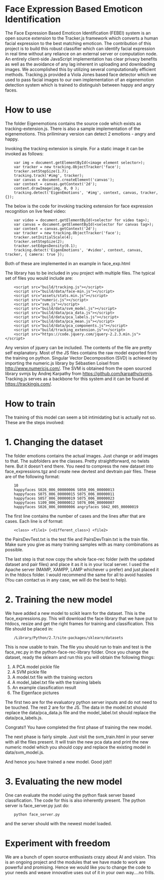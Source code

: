# Face Expression Based Emoticon Identification

The Face Expression Based Emoticon Identification (FEBEI) system is an open source extension to the Tracker.js framework which converts a human facial expression to the best matching emoticon. The contribution of this project is to build this robust classifier which can identify facial expression in real time without any reliance on an external server or computation node. An entirely client-side JavaScript implementation has clear privacy benefits as well as the avoidance of any lag inherent in uploading and downloading images. We accomplished this by utilizing several computationally efficient methods. Tracking.js provided a Viola Jones based face detector which we used to pass facial images to our own implementation of an eigenemotion detection system which is trained to distinguish between happy and angry faces.

# How to use

The folder Eigenemotions contains the source code which exists as tracking-extension.js. There is also a sample implementation of the eigenemotions. This priliminary version can detect 2 emotions - angry and happy.

Invoking the tracking extension is simple. For a static image it can be invoked as follows:

		var img = document.getElementById(<image element selector>);
		var tracker = new tracking.ObjectTracker('face');
		tracker.setStepSize(1.7);
		tracking.track('#img', tracker);
		var canvas = document.createElement('canvas');
		var context = canvas.getContext('2d');
		context.drawImage(img, 0, 0 );
		tracking.detect('EigenEmotions', '#img', context, canvas, tracker, {});


The below is the code for invoking tracking extension for face expression recognition on live feed video:

		var video = document.getElementById(<selector for video tag>);
		var canvas = document.getElementById(<selector for canvas tag>);
		var context = canvas.getContext('2d');
		var tracker = new tracking.ObjectTracker('face');
		tracker.setInitialScale(4);
		tracker.setStepSize(2);
		tracker.setEdgesDensity(0.1);
		tracking.detect('EigenEmotions', '#video', context, canvas, tracker, { camera: true });

Both of these are implemented in an example in face_exp.html

The library has to be included in you project with multiple files. The typical set of files you would include are:

		<script src="build/tracking.js"></script>
		<script src="build/data/face-min.js"></script>
		<script src="assets/stats.min.js"></script>
		<script src="numeric.js"></script>
		<script src="svm.js"></script>
		<script src="build/data/svm_model.js"></script>
		<script src="build/data/pca_data.js"></script>
		<script src="build/data/pca_labels.js"></script>
		<script src="build/data/pca_mean.js"></script>
		<script src="build/data/pca_components.js"></script>
		<script src="build/tracking_extension.js"></script>
		<script src="https://code.jquery.com/jquery-2.2.3.min.js"></script>


Any version of jquery can be included. The contents of the file are pretty self explanatory. Most of the JS files contains the raw model exported from the training on python. Singular Vector Decomposition (SVD) is achieved by importing the numeric.js library by Sébastien Loisel from http://www.numericjs.com/. The SVM is obtained from the open sourced library svmjs by Andrej Karpathy from https://github.com/karpathy/svmjs. Tracking.js serves as a backbone for this system and it can be found at https://trackingjs.com/. 

# How to train

The training of this model can seem a bit intimidating but is actually not so. These are the steps involved:

# 1. Changing the dataset

The folder emotions contains the actual images. Just change or add images to that. The subfolders are the classes. Pretty straightforward, no twists here. But it doesn't end there. You need to compress the new dataset into face_expressions.tgz and create new devtest and devtrain pair files. These are of the following format:

		10
		happyfaces S026_006_00000006 S050_006_00000013
		happyfaces S075_006_00000015 S075_006_00000011
		happyfaces S057_006_00000019 S075_006_00000023
		happyfaces S109_006_00000012 S076_006_00000007
		happyfaces S026_006_00000006 angryfaces S042_005_00000019

The first line contains the number of cases and the lines after that are cases. Each line is of format:

		<class> <file1> {<different_class>} <file2>

the PairsDevTest.txt is the test file and PairsDevTrain.txt is the train file. Make sure you give as many training samples with as many combinations as possible.

The last step is that now copy the whole face-rec folder (with the updated dataset and pair files) and place it as it is in your local server. I used the Apache server (MAMP, XAMPP, LAMP whichever u prefer) and just placed it in the htdocs folder. I would recommend the same for all to avoid hassles (You can contact us in any case, we will do the best to help).

# 2. Training the new model

We have added a new model to scikit learn for the dataset. This is the face_expressions.py. This will download the face library that we have put to htdocs, resize and get the right frames for training and classification. This file should be placed in:

		/Library/Python/2.7/site-packages/sklearn/datasets

This is now usable to train. The file you should run to train and test is the face_rec.py in the python-face-rec-library folder. Once you change the dataset, ready the sklearn and run this you will obtain the following things:

1. A PCA model pickle file
2. A SVM pickle file
3. A model.txt file with the training vectors
4. A model_label.txt file with the training labels
5. An example classification result
6. The Eigenface pictures

The first two are for the evaluatory python server inputs and do not need to be touched. The rest 2 are for the JS. The data in the model.txt should replace the data/pca_data.js file and the model_label.txt should replace the data/pca_labels.js.

Congrats!! You have completed the first phase of training the new model.

The next phase is fairly simple. Just visit the svm_train.html in your server with all the files present. It will train the new pca data and print the new numeric model which you should copy and replace the existing model in data/svm_model.js.

And hence you have trained a new model. Good job!!

# 3. Evaluating the new model

One can evaluate the model using the python flask server based classification. The code for this is also inherently present. The python server is face_server.py just do:

		python face_server.py

and the server should with the newest model loaded.

# Experiment with freedom

We are a bunch of open source enthusiasts crazy about AI and vision. This is an ongoing project and the modules that we have made to work are powerful and promising. Hence we would like you to change the code to your needs and weave innovative uses out of it in your own way....no frills.